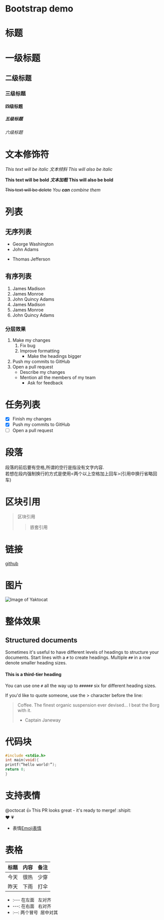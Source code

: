 # Bootstrap demo

# 标题
# 一级标题
## 二级标题
### 三级标题
#### 四级标题
##### 五级标题
###### 六级标题

# 文本修饰符
 *This text will be italic*
 *文本倾斜*
 _This will also be italic_

**This text will be bold**
_**文本加粗**_
__This will also be bold__

~~This text will be delete~~
_You **can** combine them_

# 列表
## 无序列表
- George Washington
- John Adams
* Thomas Jefferson
## 有序列表
1. James Madison
2. James Monroe
3. John Quincy Adams
1. James Madison
1. James Monroe
1. John Quincy Adams
### 分层效果
1. Make my changes
   1. Fix bug
   2. Improve formatting
      * Make the headings bigger
2. Push my commits to GitHub
3. Open a pull request
   * Describe my changes
   * Mention all the members of my team
     * Ask for feedback
# 任务列表
- [x] Finish my changes
- [x] Push my commits to GitHub
- [ ] Open a pull request
# 段落
段落的前后要有空格,所谓的空行是指没有文字内容.  
若想在段内强制换行的方式是使用<两个以上空格加上回车>(引用中换行省略回车)
 # 区块引用
 >区块引用
 >>嵌套引用
# 链接
[github](http://github.com)
# 图片
![Image of Yaktocat](https://octodex.github.com/images/yaktocat.png)
# 整体效果
## Structured documents

Sometimes it's useful to have different levels of headings to structure your documents. Start lines with a `#` to create headings. Multiple `##` in a row denote smaller heading sizes.

#### This is a third-tier heading

You can use one `#` all the way up to `######` six for different heading sizes.

If you'd like to quote someone, use the > character before the line:

> Coffee. The finest organic suspension ever devised... I beat the Borg with it.
> - Captain Janeway
# 代码块
```c
#include <stdio.h>
int main(void){
printf(“hello world!”);
return 0;
}
```
# 支持表情
@octocat :+1: This PR looks great - it's ready to merge! :shipit:  
:heart: :heartpulse:
* 表情[Emoji表情](https://www.webpagefx.com/tools/emoji-cheat-sheet/)
# 表格
标题 | 内容 | 备注
:-----|:------:|-----:
今天 | 很热 | 少穿
昨天 | 下雨 | 打伞
* :--- 在左面   左对齐
* ---: 在右面   右对齐
* :--: 两个冒号  居中对其
